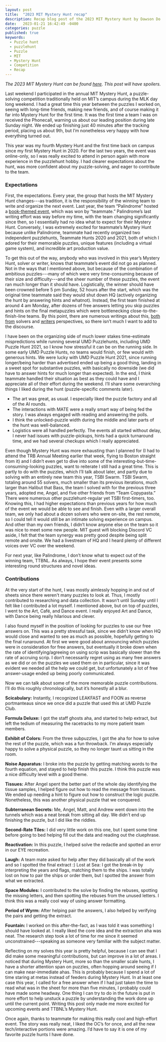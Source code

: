 ```yaml
---
layout: post
title:  "2023 MIT Mystery Hunt recap"
description: Recap blog post of the 2023 MIT Mystery Hunt by Dawson Do.
date:   2023-01-21 16:42:49 -0400
categories: puzzle
published: true
keywords:
  - Puzzle hunt
  - puzzlehunt
  - Puzzle
  - MIT
  - Mystery Hunt
  - Competition
  - Recap
---
```


*The 2023 MIT Mystery Hunt can be found [here](https://interestingthings.museum/). This post will have spoilers.*

Last weekend I participated in the annual MIT Mystery Hunt, a puzzle-solving competition traditionally held on MIT’s campus during the MLK day long weekend. I had a great time this year between the puzzles I worked on, seeing with long-time friends, making new friends, and of course making it far into Mystery Hunt for the first time. It was the first time a team I was on received the Phonecall, warning us about our leading position during late Sunday night. We ended up finishing just 40 minutes after the tracking period, placing us about 9th, but I’m nonetheless very happy with how everything turned out.

This year was my fourth Mystery Hunt and the first time back on campus since my first Mystery Hunt in 2020. For the last two years, the event was online-only, so I was really excited to attend in person again with more experience in the puzzlehunt hobby. I had clearer expectations about the hunt, was more confident about my puzzle-solving, and eager to contribute to the team.

<!--excerpt-->

### Expectations

First, the expectations. Every year, the group that hosts the MIT Mystery Hunt changes---as tradition, it is the responsibility of the winning team to write and organize the next event. Last year, the team “Palindrome” hosted a [book-themed event](https://puzzles.mit.edu/2022/round/the-investigation/), which was won by “teammate.” Palindrome’s last writing effort was way before my time, with the team changing significantly since then, so I essentially had no idea what to expect for their Mystery Hunt. Conversely, I was extremely excited for teammate’s Mystery Hunt because unlike Palindrome, teammate had recently organized two independent puzzlehunts, Teammate Hunts 2020 and 2021, both of which I adored for their memorable puzzles, unique features (including a virtual game system), and incredible art production value.

To get this out of the way, anybody who was involved in this year’s Mystery Hunt, solver or writer, knows that teammate’s event did not go as planned. Not in the ways that I mentioned above, but because of the combination of ambitious puzzles---many of which were very time-consuming because of their size and difficulty---and the sheer number of these puzzles, the event ran much longer than it should have. Logistically, the winner should have been crowned before 5 pm Sunday, 52 hours after the start, which was the original time teammate said they would shut down HQ (actively organizing the hunt by answering hints and whatnot). Instead, the first team finished at around 4 am Monday, after dozens of free answers letting you skip puzzles and hints on the final metapuzzles which were bottlenecking close-to-the-finish-line teams. By this point, there are numerous writings about this, [both](https://puzzlvaria.wordpress.com/2023/01/17/2023-mystery-hunt-part-1-less-is-more/) [from](https://www.ericberlin.com/2023/01/20/how-hard-is-your-hunt/) solvers and [writ](http://fortenf.org/e/2023/01/18/mystery-hunt-2023.html)[ers](https://blog.evanchen.cc/2023/01/23/mystery-hunt-2023/) perspectives, so there isn’t much I want to add to the discourse.

I have been on the organizing side of much lower stakes time-estimate mispredictions while running several UMD Puzzlehunts, including UMD Puzzle Hunt 2021, so I know how stressful it can be on the running side. In some early UMD Puzzle Hunts, no teams would finish, or few would with generous hints. We were lucky with UMD Puzzle Hunt 2021, since running longer/being harder than advertised ended up being a good thing, landing in a sweet spot for substantive puzzles, with basically no downside (we did have to answer hints for much longer than expected). In the end, I think teammate handled their situation as best as they could have and I appreciate all of their effort during the weekend. I’ll share some overarching things I liked during the hunt (puzzle-specific comments later).

* The art was great, as usual. I especially liked the puzzle factory and all of the AI rounds.
* The interactions with MATE were a really smart way of being fed the story. I was always engaged with reading and answering the polls.
* I think the unlocked-puzzle width during the middle and later parts of the hunt was well-balanced.
* Logistics were all handled perfectly. The events all started without delay, I never had issues with puzzle-pickups, hints had a quick turnaround time, and we had several checkups which I really appreciated.

Even though Mystery Hunt was more exhausting than I planned for (I had to attend the TRB Annual Meeting earlier that week, flying to Boston straight from it) and I didn’t even get to dive into some of the interesting-but-time-consuming-looking puzzles, want to reiterate I still had a great time. This is partly to do with the puzzles, which I’ll talk about later, and partly due to solving with an entirely new team this year, TSBI Swarm. TSBI Swarm, totaling around 55 solvers, much smaller than its previous iterations, much larger than Halibut that Bass, the team I solved with for the previous three years, adopted me, Angel, and five other friends from “Team Copypasta.” There were numerous other puzzlehunt-regular yet TSBI first-timers, too. Knowing this, I had higher expectations than previous years for how much of the event we would be able to see and finish. Even with a larger overall team, we only had about a dozen solvers who were on-site, the rest remote, so I could tell it would still be an intimate solving experience on campus. And other than my own friends, I didn’t know anyone else on the team so it was nice to meet some new people. MIT guest wifi blocking Discord VC aside, I felt that the team synergy was pretty good despite being split remote and onsite. We had a livestream of HQ and I heard plenty of different voices over VC over the weekend.

For next year, like Palindrome, I don’t know what to expect out of the winning team, TTBNL. As always, I hope their event presents some interesting round structures and novel ideas.

### Contributions

At the very start of the hunt, I was mostly aimlessly hopping in and out of sheets since there weren't many puzzles to look at. Thus, I mostly contributed to researching and data collection. It wasn’t until Sunday until I felt like I contributed a lot myself. I mentioned above, but on top of puzzles, I went to the Art, Café, and Dance event. I really enjoyed Art and Dance, with Dance being really hilarious and clever.

I also found myself in the position of looking for puzzles to use our free answers on. This was a pretty stressful task, since we didn’t know when HQ would close and wanted to see as much as possible, hopefully getting to the final runaround. At first we were good about announcing which puzzles were in consideration for free answers, but eventually it broke down when the rate of identifying/agreeing on using scrip was basically slower than the rate of accruing scrip. I don’t necessarily regret using as many free answers as we did or on the puzzles we used them on in particular, since it was evident we needed all the help we could get, but unfortunately a lot of free answer-usage ended up being poorly communicated.

Now we can talk about some of the more memorable puzzle contributions. I’ll do this roughly chronologically, but it’s honestly all a blur.

**Scicabulary:** Instantly, I recognized LEAKFAST and FOON as reverse portmanteaus since we once did a puzzle that used this at UMD Puzzle Club.

**Formula Deluxe:** I got the staff ghosts aha, and started to help extract, but left the tedium of measuring the racetracks to my more patient team members.

**Exhibit of Colors:** From the three subpuzzles, I got the aha for how to solve the rest of the puzzle, which was a fun throwback. I’m always especially happy to solve a physical puzzle, so they no longer taunt us sitting in the room.

**Noise Apparatus:** I broke into the puzzle by getting matching words to the fourth equation, and stayed to help finish this puzzle. I think this puzzle was a nice difficulty level with a good theme.

**Tissues:** After Angel spent the better part of the whole day identifying the tissue samples, I helped figure out how to read the message from tissues. We ended up needing a hint to figure out how to construct the logic puzzle. Nonetheless, this was another physical puzzle that we conquered.

**Subterranean Secrets:** Me, Angel, Matt, and Andrew went down into the tunnels which was a neat break from sitting all day. We didn’t end up finishing the puzzle, but I did like the riddles.

**Second-Rate Tiles:** I did very little work on this one, but I spent some time before going to bed helping fill out the data and reading out the cluephrase.

**Reactivation:** In this puzzle, I helped solve the redactle and spotted an error in our EYE recreation.

**Laugh:** A team mate asked for help after they did basically all of the work and so I spotted the final extract :)
Lost at Sea: I got the break-in by interpreting the years and flags, matching them to the ships. I was totally lost on how to pair the ships or order them, but I spotted the answer from what we extracted.

**Space Modules:** I contributed to the solve by finding the rebuses, spotting the missing letters, and then spotting the rebuses from the unused letters. I think this was a really cool way of using answer formatting.

**Period of Wyrm:** After helping pair the answers, I also helped by verifying the pairs and getting the extract.

**Fountain:** I worked on this after-the-fact, as I was told it was something I should have looked at. I really liked the core idea and the extraction aha was neat. The research step took a lot of time for me since it seemed unconstrained---speaking as someone very familiar with the subject matter.


Reflecting on my solves this year is pretty helpful, because I can see that I did make some meaningful contributions, but can improve in a lot of areas. I noticed that during Mystery Hunt, more so than the smaller scale hunts, I have a shorter attention span on puzzles, often hopping around seeing if I can make near-immediate ahas. This is probably because I spend a lot of time staring at metas instead of feeders during Mystery Hunt. In at least one case this year, I called for a free answer when if I had just taken the time to read what was in the sheet for more than five minutes, I probably could have made some headway. One thing I can try to do in the future is put in more effort to help unstuck a puzzle by understanding the work done up until the current point. Writing this post only made me more excited for upcoming events and TTBNL’s Mystery Hunt.

Once again, thanks to teammate for making this really cool and high-effort event. The story was really neat, I liked the OC’s for once, and all the new tech/interactive portions were amazing. I’d have to say it is one of my favorite puzzle hunts I have done.
